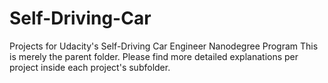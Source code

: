 # Self-Driving-Car
Projects for Udacity's Self-Driving Car Engineer Nanodegree Program
This is merely the parent folder. Please find more detailed explanations per project inside each project's subfolder.
